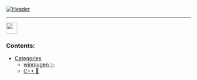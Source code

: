 [![Header](https://lh6.googleusercontent.com/BcTSq6LJrq234H_1rE4B9etOCiy41nVz48gRuNHahjOAK72Ab1j4i9Eeme6pIxVYxlyHO2oxHGvEpEEwPcZ_=w1879-h939-rw "Header")](https://github.com/okihaito)

<hr></hr>
<img height="30" src="https://raw.githubusercontent.com/WaylonWalker/WaylonWalker/main/icon/dev.png" style="max-width:100%;">

### Contents:
  - [Categories](#categories)
      - [winmugen ✨](#winmugen-)
      - [C++ 🎯](#cplusplus-)
